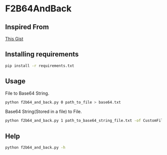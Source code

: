 # F2B64AndBack

## Inspired From
[This Gist](https://gist.github.com/amoghmadan/17eeb81824b00f4010ba1ef07fe22740) 

## Installing requirements
```bash
pip install -r requirements.txt
```

## Usage
File to Base64 String.
 ```bash
python f2b64_and_back.py 0 path_to_file > base64.txt 
```

Base64 String(Stored in a file) to File.
```bash
python f2b64_and_back.py 1 path_to_base64_string_file.txt -of CustomFileName
```

## Help
```bash
python f2b64_and_back.py -h
```